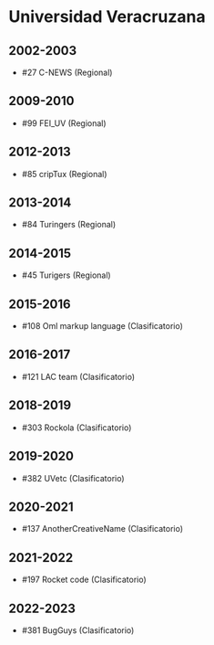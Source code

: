 # Universidad Veracruzana

## 2002-2003

- #27 C-NEWS (Regional)

## 2009-2010

- #99 FEI_UV (Regional)

## 2012-2013

- #85 cripTux (Regional)

## 2013-2014

- #84 Turingers (Regional)

## 2014-2015

- #45 Turigers (Regional)

## 2015-2016

- #108 Oml markup language (Clasificatorio)

## 2016-2017

- #121 LAC team (Clasificatorio)

## 2018-2019

- #303 Rockola (Clasificatorio)

## 2019-2020

- #382 UVetc (Clasificatorio)

## 2020-2021

- #137 AnotherCreativeName (Clasificatorio)

## 2021-2022

- #197 Rocket code (Clasificatorio)

## 2022-2023

- #381 BugGuys (Clasificatorio)


